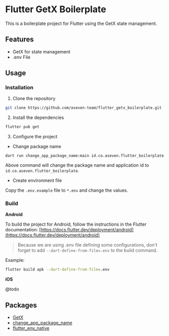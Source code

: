# Flutter GetX Boilerplate

This is a boilerplate project for Flutter using the GetX state management.

## Features
- GetX for state management
- .env File

## Usage

### Installation

1. Clone the repository

```bash
git clone https://github.com/aseven-team/flutter_getx_boilerplate.git
```

2. Install the dependencies

```bash
flutter pub get
```

3. Configure the project

- Change package name

```
dart run change_app_package_name:main id.co.aseven.flutter_boilerplate
```

Above command will change the package name and application id to `id.co.aseven.flutter_boilerplate`.


- Create environment file

Copy the `.env.example` file to `*.env` and change the values.

### Build

**Android**

To build the project for Android, follow the instructions in the Flutter documentation: [https://docs.flutter.dev/deployment/android](https://docs.flutter.dev/deployment/android)

> Because we are using .env file defining some configurations, don't forget to add `--dart-define-from-file=.env` to the build command.

Example:

```bash
flutter build apk --dart-define-from-file=.env
```

**iOS**

@todo

## Packages

- [GetX](https://pub.dev/packages/get)
- [change_app_package_name](https://pub.dev/packages/change_app_package_name)
- [flutter_env_native](https://pub.dev/packages/flutter_env_native)